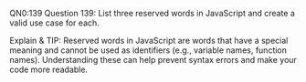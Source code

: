 QN0:139 Question 139: List three reserved words in JavaScript and create a valid use case for each.

Explain & TIP: Reserved words in JavaScript are words that have a special meaning and cannot be used as identifiers (e.g., variable names, function names). Understanding these can help prevent syntax errors and make your code more readable.
